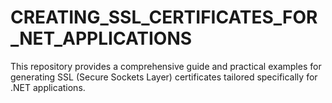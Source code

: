 # CREATING_SSL_CERTIFICATES_FOR_NET_APPLICATIONS
This repository provides a comprehensive guide and practical examples for generating SSL (Secure Sockets Layer) certificates tailored specifically for .NET applications.
